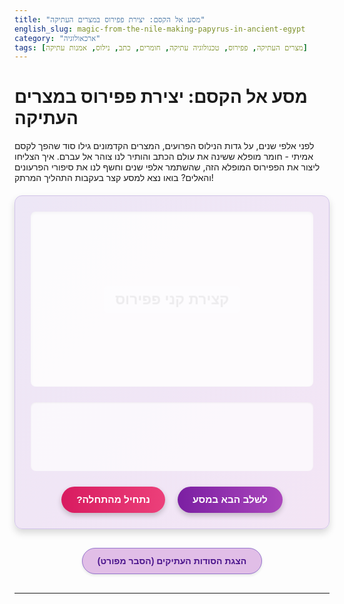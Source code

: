 ```yaml
---
title: "מסע אל הקסם: יצירת פפירוס במצרים העתיקה"
english_slug: magic-from-the-nile-making-papyrus-in-ancient-egypt
category: "ארכאולוגיה"
tags: [מצרים העתיקה, פפירוס, טכנולוגיה עתיקה, חומרים, כתב, נילוס, אמנות עתיקה]
---
```

# מסע אל הקסם: יצירת פפירוס במצרים העתיקה

לפני אלפי שנים, על גדות הנילוס הפרועים, המצרים הקדמונים גילו סוד שהפך לקסם אמיתי - חומר מופלא ששינה את עולם הכתב והותיר לנו צוהר אל עברם. איך הצליחו ליצור את הפפירוס המופלא הזה, שהשתמר אלפי שנים וחשף לנו את סיפורי הפרעונים והאלים? בואו נצא למסע קצר בעקבות התהליך המרתק!

<div id="papyrus-app" class="app-container">
    <div id="animation-area">
        <!-- Each visual-element represents a step container -->
        <div id="step-visual-1" class="visual-element active">
            <!-- Visuals for Step 1 -->
            <div class="visual-bg reeds-bg"></div>
            <div class="visual-overlay"></div>
            <div class="visual-text">קצירת קני פפירוס</div>
        </div>
        <div id="step-visual-2" class="visual-element">
            <!-- Visuals for Step 2 -->
            <div class="visual-bg slicing-bg"></div>
            <div class="core-shape"></div>
            <div class="strip strip-1"></div>
            <div class="strip strip-2"></div>
            <div class="strip strip-3"></div>
             <div class="visual-overlay"></div>
             <div class="visual-text">קילוף וחיתוך לרצועות</div>
        </div>
        <div id="step-visual-3" class="visual-element">
            <!-- Visuals for Step 3 -->
            <div class="visual-bg soaking-bg"></div>
            <div class="soaked-strip soaked-strip-1"></div>
            <div class="soaked-strip soaked-strip-2"></div>
            <div class="soaked-strip soaked-strip-3"></div>
            <div class="visual-text">השרייה במים</div>
        </div>
        <div id="step-visual-4" class="visual-element">
            <!-- Visuals for Step 4 -->
             <div class="visual-bg layering-bg"></div>
            <div class="layering-base-strips"></div>
            <div class="layering-top-strips"></div>
            <div class="visual-text">סידור הרצועות בשכבות</div>
        </div>
        <div id="step-visual-5" class="visual-element">
            <!-- Visuals for Step 5 -->
             <div class="visual-bg pressing-bg"></div>
            <div class="papyrus-sheet-before-press"></div>
            <div class="press-element"></div>
             <div class="visual-overlay"></div>
            <div class="visual-text">כבישה וייבוש</div>
        </div>
        <div id="step-visual-6" class="visual-element">
            <!-- Visuals for Step 6 -->
             <div class="visual-bg polishing-bg"></div>
            <div class="papyrus-sheet-for-polish"></div>
            <div class="polish-tool"></div>
             <div class="visual-overlay"></div>
             <div class="visual-text">ליטוש עדין</div>
        </div>
         <div id="step-visual-7" class="visual-element">
            <!-- Visuals for Step 7 -->
             <div class="visual-bg finished-bg"></div>
             <div class="finished-papyrus-sheet"></div>
             <div class="visual-overlay"></div>
             <div class="visual-text">דף פפירוס קסום מוכן!</div>
        </div>
    </div>
    <div id="status-area">
        <h3 id="step-title"></h3>
        <p id="step-description"></p>
    </div>
    <div id="controls">
        <button id="next-step-btn">לשלב הבא במסע</button>
        <button id="reset-btn">נתחיל מהתחלה?</button>
    </div>
</div>

<button id="toggle-explanation-btn" class="explanation-toggle-btn">הצגת הסודות העתיקים (הסבר מפורט)</button>

<div id="detailed-explanation" class="explanation-content hidden">
    <h2>הצצה עמוקה אל סודות יצירת הפפירוס:</h2>
    <p><b>מקור הפלא:</b> הפפירוס אינו סתם נייר, אלא תוצר של אמנות עתיקה שמתחילה בצמח גומא הפפירוס (Cyperus papyrus), שהיה גידול פרא שופע בביצות הפוריות של נהר הנילוס, עורק החיים של מצרים העתיקה.</p>
    <h3>המסע צעד אחר צעד:</h3>
    <p><b>1. הקציר וההכנה הראשונית:</b> בבחירה קפדנית, קטפו המצרים את קני הפפירוס החזקים והארוכים ביותר. רק החלק התחתון והעבה של הקנה, ליבתו הפנימית והעסיסית, שימש לתהליך הייצור.</p>
    <p><b>2. הסרת הקליפה והפיכה לרצועות:</b> הקליפה הירוקה והחיצונית הוסרה בזהירות. ליבת הגבעול הלבנה, ספוגית וגמישה, נפרסה לאורך לרצועות דקות ככל האפשר. האחידות בעובי הרצועות הייתה קריטית ליצירת דף חזק ואחיד.</p>
    <p><b>3. טבילה קסומה במים:</b> הרצועות שהתקבלו הושרו במים - ככל הנראה מי הנילוס עצמו - למשך מספר ימים או שבועות. תהליך ההשרייה ריכך את הסיבים והוציא חלק מהעמילנים והסוכרים הטבעיים. חומרים אלו שנותרו ברצועות שימשו מאוחר יותר כדבק טבעי וחזק.</p>
    <p><b>4. ריקוד הרצועות:</b> לאחר ההשרייה, הרצועות נפרשו על משטח ישר, אחת לצד השנייה, בחפיפה קלה, ליצירת שכבה אחידה. מעליהן, סודרה שכבה נוספת של רצועות, אך הפעם בניצב לשכבה הראשונה (בזווית של 90 מעלות). המפגש והחפיפה של הרצועות בשתי השכבות יצר את המבנה הייחודי של הפפירוס.</p>
    <p><b>5. חיבוק חם ולחיצה:</b> יריעת הרצועות הטריות, שנראתה כמו מחצלת, הונחה בין שתי יריעות אריג והוכנסה תחת משקל כבד (כמו אבנים גדולות) או מכבש פרימיטיבי. הלחיצה סחטה את עודפי המים וגרמה לחומרים הדביקים הטבעיים לפעול, תוך שהרצועות נטמעות זו בזו ליצירת דף יחיד ואחיד. הדף נשאר תחת הכבישה למשך מספר ימים, ואז יובש היטב בשמש המצרית החזקה.</p>
    <p><b>6. הטאץ' האחרון:</b> לאחר הייבוש המלא, הדף עבר ליטוש עדין, לרוב באמצעות אבן חלקה או כלי אחר, כדי להפוך את פני השטח לחלקים, נעימים למגע ומושלמים לקבלת דיו עתיק.</p>
    <h3>מעבר לכתיבה:</h3>
    <p>בעוד השימוש בפפירוס כמשטח כתיבה הוא המפורסם ביותר, הוא היה חומר רב-תכליתי להפליא. ממנו בנו סירות קלות, סלים, מזרנים, חבלים, סנדלים, ואף שימשו בו לצרכי בנייה שונים.</p>
    <h3>המורשת הנצחית:</h3>
    <p>הפפירוס לא היה רק חומר; הוא היה מהפכה. הוא אפשר תיעוד נרחב ושיטתי של חוקים, תרבות, דת, מדע וספרות, בקנה מידה שלא היה מוכר קודם לכן. גילוי הפפירוסים במדבריות המצרים היבשים (כמו במרכזי העתיקות באוקסירינכוס) אפשר לנו לצלול לעומק חיי היומיום, המחשבות והידע של אחת הציוויליזציות המרתקות בעולם העתיק, וכן של תרבויות נוספות שהשתמשו בו (יוונים, רומאים). עמידותו המדהימה בתנאים מסוימים הפכה אותו למפתח שגילה לנו עולם אבוד.</p>
</div>

<style>
    /* General App Styling */
    .app-container {
        direction: rtl;
        font-family: 'Arial', sans-serif;
        max-width: 700px;
        margin: 20px auto;
        border: 1px solid #d1c4e9; /* Softer, thematic border */
        border-radius: 12px; /* More rounded corners */
        background: linear-gradient(to bottom right, #ede7f6, #f3e5f5); /* Gentle gradient */
        padding: 25px;
        box-shadow: 0 6px 12px rgba(0, 0, 0, 0.15); /* More pronounced shadow */
        overflow: hidden;
        position: relative;
    }

    /* Animation Area */
    #animation-area {
        min-height: 280px; /* Taller animation area */
        display: flex;
        align-items: center;
        justify-content: center;
        margin-bottom: 25px;
        background-color: rgba(255, 255, 255, 0.8); /* Semi-transparent white background */
        border-radius: 8px;
        overflow: hidden;
        position: relative;
        box-shadow: inset 0 2px 5px rgba(0,0,0,0.05);
    }

    /* Step Visual Containers */
    .visual-element {
        position: absolute;
        top: 0;
        left: 0;
        width: 100%;
        height: 100%;
        display: flex; /* Use flexbox for centering/layout within step */
        align-items: center;
        justify-content: center;
        opacity: 0;
        visibility: hidden; /* Use visibility for better control */
        transition: opacity 0.8s ease-in-out, visibility 0.8s ease-in-out;
        box-sizing: border-box;
        padding: 20px; /* Add some padding */
    }

    .visual-element.active {
        opacity: 1;
        visibility: visible;
        transition: opacity 0.8s ease-in-out, visibility 0.8s ease-in-out; /* Apply transition on activation */
    }

    /* Backgrounds for Steps */
    .visual-bg {
        position: absolute;
        top: 0;
        left: 0;
        width: 100%;
        height: 100%;
        background-size: cover;
        background-position: center;
        filter: brightness(0.9) contrast(1.1); /* Subtle image enhancement */
        transition: opacity 0.8s ease-in-out;
        z-index: 0;
    }
     .reeds-bg { background-image: url('https://upload.wikimedia.org/wikipedia/commons/thumb/8/80/Papyrus_plant.jpg/800px-Papyrus_plant.jpg'); background-size: contain; background-repeat: no-repeat; }
    .slicing-bg { background: linear-gradient(to bottom, #e0e0e0, #d4b483); } /* Gradient hinting at core */
    .soaking-bg { background: linear-gradient(to bottom, #a0c8e8, #6495ed); } /* Water gradient */
    .layering-bg { background: linear-gradient(to bottom right, #e0e0e0, #c2a578); } /* Hinting at material */
    .pressing-bg { background: linear-gradient(to bottom, #d8d8d8, #b89e75); } /* Hinting at press */
    .polishing-bg { background: linear-gradient(to bottom right, #e8e8e8, #a58c63); } /* Hinting at finished surface */
    .finished-bg { background-image: url('https://upload.wikimedia.org/wikipedia/commons/thumb/b/b6/Papyrus_Brooklyn_Museum_39.599.jpg/800px-Papyrus_Brooklyn_Museum_39.599.jpg'); background-size: cover; } /* Use cover for final image */


     .visual-overlay {
        position: absolute;
        top: 0;
        left: 0;
        width: 100%;
        height: 100%;
        background-color: rgba(255, 255, 255, 0.3); /* Light overlay for text readability */
         z-index: 1;
    }
     .visual-text {
         position: relative;
         z-index: 2; /* Ensure text is above overlay */
         font-size: 1.8em;
         color: #333;
         text-shadow: 1px 1px 3px rgba(255, 255, 255, 0.8);
         font-weight: bold;
         text-align: center;
         padding: 10px 20px;
         background-color: rgba(255, 255, 255, 0.7);
         border-radius: 8px;
         animation: fadeInScale 1s ease-out; /* Initial animation */
     }


    /* Step-Specific Animations & Visuals (Abstract/Simulated) */

    /* Step 1: Reeds - subtle sway */
    @keyframes sway {
        0%, 100% { transform: rotate(0deg); }
        25% { transform: rotate(-0.5deg); }
        75% { transform: rotate(0.5deg); }
    }
    #step-visual-1.active .reeds-bg { animation: sway 5s ease-in-out infinite; }

     /* Step 2: Peeling/Slicing */
     .core-shape {
        position: relative;
        width: 80px;
        height: 200px;
        background-color: #e8d8bf; /* Lighter core color */
        border-radius: 10px;
        box-shadow: 0 4px 8px rgba(0,0,0,0.1);
        overflow: hidden; /* Hide overflowing strips */
        z-index: 2;
         transform: translateX(-50px); /* Position to the left */
         animation: fadeIn 0.8s ease-out;
    }

     .strip {
         position: absolute;
         right: 0; /* Start from the right edge of the core */
         width: 70px; /* Wider strip */
         height: 10px; /* Thin strip */
         background-color: #c2a578; /* Strip color */
         transform: translateX(100%); /* Initially off-screen */
         opacity: 0;
         animation: slideInStrip 1s ease-out forwards; /* Animation to slide in */
         z-index: 3;
     }
     .strip-1 { top: 40px; animation-delay: 0.3s; }
     .strip-2 { top: 95px; animation-delay: 0.6s; }
     .strip-3 { top: 150px; animation-delay: 0.9s; }

    @keyframes slideInStrip {
        to { transform: translateX(calc(100% - 120px)); opacity: 1; } /* Slide left */
    }

    /* Step 3: Soaking */
     .soaked-strip {
         position: absolute;
         width: 150px;
         height: 15px;
         background-color: rgba(255, 255, 255, 0.6); /* Lighter strips */
         border: 1px solid rgba(0,0,0,0.1);
         border-radius: 4px;
         animation: floatInWater 2s ease-in-out infinite alternate; /* Floating animation */
         box-shadow: 0 2px 5px rgba(0,0,0,0.1);
         z-index: 2;
     }
     .soaked-strip-1 { top: 50px; left: 80px; animation-delay: 0s; }
     .soaked-strip-2 { top: 120px; left: 150px; width: 180px; height: 18px; animation-delay: 0.5s; }
     .soaked-strip-3 { top: 180px; left: 100px; animation-delay: 1s; }

     @keyframes floatInWater {
         0%, 100% { transform: translateY(0) rotate(0deg); }
         50% { transform: translateY(5px) rotate(1deg); }
     }
     #step-visual-3.active .soaked-strip { animation-play-state: running; }
      #step-visual-3 .soaked-strip { animation-play-state: paused; }


    /* Step 4: Layering */
    .layering-base-strips, .layering-top-strips {
        position: absolute;
        width: 80%;
        height: 80%;
        background-size: cover; /* Use background-size cover */
        opacity: 0;
        z-index: 2;
    }
    .layering-base-strips {
        background-image: url('data:image/svg+xml;utf8,<svg xmlns="http://www.w3.org/2000/svg" width="100%" height="100%"><pattern id="horiz-stripes" width="10" height="10" patternUnits="userSpaceOnUse"><rect width="8" height="10" fill="%23c2a578"/></pattern><rect width="100%" height="100%" fill="url(%23horiz-stripes)"/></svg>');
        animation: fadeIn 0.8s ease-out forwards;
    }
    .layering-top-strips {
         background-image: url('data:image/svg+xml;utf8,<svg xmlns="http://www.w3.org/2000/svg" width="100%" height="100%"><pattern id="vert-stripes" width="10" height="10" patternUnits="userSpaceOnUse"><rect width="10" height="8" fill="%23c2a578"/></pattern><rect width="100%" height="100%" fill="url(%23vert-stripes)"/></svg>');
        animation: fadeIn 0.8s ease-out 0.5s forwards; /* Appear after base */
    }

    /* Step 5: Pressing */
     .papyrus-sheet-before-press {
        position: absolute;
        width: 70%;
        height: 70%;
        background-color: #c2a578;
        border-radius: 4px;
        opacity: 0.8;
         z-index: 1;
         animation: scaleUp 0.8s ease-out forwards;
     }
    .press-element {
        position: absolute;
        top: 0;
        left: 10%;
        width: 80%;
        height: 50%; /* Represents the press coming down */
        background-color: #8d6e63; /* Stone/wood color */
        border-radius: 8px;
        box-shadow: 0 10px 20px rgba(0,0,0,0.2);
        transform: translateY(-100%); /* Start above */
        animation: pressDown 1.5s ease-out forwards;
        z-index: 3;
    }

    @keyframes pressDown {
        to { transform: translateY(40%); } /* Press down onto the sheet */
    }
    @keyframes scaleUp {
        from { transform: scale(0.8); opacity: 0.5; }
        to { transform: scale(1); opacity: 0.8; }
    }


    /* Step 6: Polishing */
     .papyrus-sheet-for-polish {
         position: absolute;
        width: 70%;
        height: 70%;
        background-color: #a58c63; /* Slightly smoother color */
        border-radius: 4px;
        z-index: 1;
        overflow: hidden; /* For polish effect */
         animation: fadeIn 0.8s ease-out forwards;
     }
    .polish-tool {
        position: absolute;
        width: 50px;
        height: 30px;
        background-color: rgba(255, 255, 255, 0.8); /* Simulate smooth stone */
        border-radius: 50%;
        box-shadow: 0 0 15px rgba(255, 255, 255, 0.6);
        z-index: 3;
        top: 30%;
        left: 10%;
        animation: polishSweep 3s ease-in-out infinite; /* Sweep back and forth */
    }
     @keyframes polishSweep {
         0%, 100% { transform: translateX(0%); }
         50% { transform: translateX(calc(100% - 80px)); } /* Sweep across */
     }
     #step-visual-6.active .polish-tool { animation-play-state: running; }
      #step-visual-6 .polish-tool { animation-play-state: paused; }

     /* Step 7: Finished */
     .finished-papyrus-sheet {
         position: relative;
        width: 80%;
        height: 80%;
        background-image: url('https://upload.wikimedia.org/wikipedia/commons/thumb/b/b6/Papyrus_Brooklyn_Museum_39.599.jpg/800px-Papyrus_Brooklyn_Museum_39.599.jpg');
        background-size: contain; /* Contain for detail */
        background-repeat: no-repeat;
        background-position: center;
        border: 2px solid #7d634a; /* Border to frame it */
        box-shadow: 0 8px 16px rgba(0,0,0,0.2);
        border-radius: 4px;
        animation: fadeInScale 1s ease-out forwards;
         z-index: 2;
     }


    /* General Animations */
    @keyframes fadeIn {
        from { opacity: 0; }
        to { opacity: 1; }
    }
     @keyframes fadeInScale {
         from { opacity: 0; transform: scale(0.9); }
         to { opacity: 1; transform: scale(1); }
     }


    /* Status Area */
    #status-area {
        margin-bottom: 25px;
        text-align: center;
        min-height: 90px; /* Reserve more space */
        padding: 10px;
        background-color: rgba(255, 255, 255, 0.7);
        border-radius: 8px;
        box-shadow: inset 0 1px 3px rgba(0,0,0,0.05);
    }

    #step-title {
        color: #4a148c; /* Purple theme */
        margin-bottom: 8px;
        font-size: 1.5em;
        font-weight: bold;
    }

    #step-description {
        color: #6a1b9a; /* Darker purple */
        font-size: 1em;
        line-height: 1.5;
    }

    /* Controls */
    #controls {
        text-align: center;
        margin-top: 20px;
    }

    #controls button {
        padding: 12px 24px;
        margin: 0 8px;
        font-size: 1.1em;
        cursor: pointer;
        border: none;
        border-radius: 25px; /* Pill shape buttons */
        transition: background-color 0.3s ease, transform 0.1s ease, box-shadow 0.3s ease;
        font-weight: bold;
        box-shadow: 0 4px 8px rgba(0,0,0,0.2);
    }

    #next-step-btn {
        background: linear-gradient(to right, #7b1fa2, #ab47bc); /* Purple gradient */
        color: white;
    }

    #next-step-btn:hover {
        background: linear-gradient(to right, #6a1b9a, #8e24aa);
        transform: translateY(-2px);
        box-shadow: 0 6px 10px rgba(0,0,0,0.3);
    }
     #next-step-btn:active {
         transform: translateY(0);
         box-shadow: 0 2px 4px rgba(0,0,0,0.2);
     }


    #reset-btn {
        background: linear-gradient(to right, #d81b60, #ec407a); /* Pink gradient */
        color: white;
    }

    #reset-btn:hover {
        background: linear-gradient(to right, #c2185b, #d81b60);
         transform: translateY(-2px);
        box-shadow: 0 6px 10px rgba(0,0,0,0.3);
    }
      #reset-btn:active {
         transform: translateY(0);
         box-shadow: 0 2px 4px rgba(0,0,0,0.2);
     }


    /* Explanation Toggle Button */
    .explanation-toggle-btn {
        display: block;
        margin: 30px auto;
        padding: 12px 24px;
        font-size: 1em;
        cursor: pointer;
        border: 1px solid #9575cd; /* Purple border */
        border-radius: 25px;
        background-color: #e1bee7; /* Light purple */
        color: #4a148c; /* Dark purple */
        transition: background-color 0.3s ease, border-color 0.3s ease, transform 0.1s ease, box-shadow 0.3s ease;
        font-weight: bold;
        box-shadow: 0 2px 4px rgba(0,0,0,0.1);
    }

    .explanation-toggle-btn:hover {
         background-color: #ce93d8; /* Slightly darker */
         border-color: #7e57c2; /* Slightly darker */
         transform: translateY(-1px);
         box-shadow: 0 4px 6px rgba(0,0,0,0.2);
    }
    .explanation-toggle-btn:active {
         transform: translateY(0);
         box-shadow: 0 1px 2px rgba(0,0,0,0.1);
    }

    /* Detailed Explanation */
    .explanation-content {
        direction: rtl;
        font-family: 'Arial', sans-serif;
        max-width: 700px;
        margin: 20px auto;
        padding: 25px;
        border: 1px solid #d1c4e9;
        border-radius: 12px;
        background-color: #f3e5f5; /* Lighter purple */
        line-height: 1.7;
        box-shadow: 0 6px 12px rgba(0, 0, 0, 0.1);
    }

    .explanation-content h2, .explanation-content h3 {
        color: #4a148c;
        margin-top: 20px;
        margin-bottom: 12px;
        border-bottom: 1px solid #e1bee7; /* Subtle separator */
        padding-bottom: 5px;
    }

    .explanation-content p {
        margin-bottom: 15px;
        color: #6a1b9a;
        font-size: 1em;
    }
    .explanation-content p b {
         color: #311b92; /* Even darker purple for bold */
    }

    /* Helper class for hiding elements */
    .hidden {
        display: none;
    }

</style>

<script>
    const steps = [
        {
            title: "שלב 1: ליד הנילוס - קציר הקסם",
            description: "המסע מתחיל בביצות הפוריות, שם קוצרים את קני הפפירוס החזקים ביותר, חומר הגלם ליצירת הפלא.",
            visualId: "step-visual-1"
        },
        {
            title: "שלב 2: הפיכה לרצועות - ליבת הסוד",
            description: "הקליפה החיצונית מוסרת בזהירות, וליבת הגבעול הלבנה נפרסת לרצועות דקות - זהו לב הפפירוס לעתיד.",
            visualId: "step-visual-2"
        },
        {
            title: "שלב 3: טבילה מרככת - קסם המים",
            description: "הרצועות הטריות מושרות במי הנילוס למספר ימים. המים מרככים אותן ומכינים אותן להידבקות טבעית.",
            visualId: "step-visual-3"
        },
        {
            title: "שלב 4: אריגה קדומה - שתי וערב",
            description: "הרצועות מוצאות מהמים וסודרות על משטח בשתי שכבות: אחת לאורך, ואחת מעליה בניצב. המפגש הקסום מתחיל.",
            visualId: "step-visual-4"
        },
        {
            title: "שלב 5: חיבוק הדוק - כבישה וייבוש",
            description: "היריעה הלחה נלחצת תחת משקל כבד. הלחץ סוחט את המים וגורם לרצועות להידבק זו לזו, ואז השמש מייבשת את הדף.",
            visualId: "step-visual-5"
        },
        {
            title: "שלב 6: הטאץ' הסופי - ליטוש להחלקה",
            description: "הדף היבש והמוצק מלוטש בעדינות באבן חלקה, כדי ליצור משטח כתיבה חלק ומושלם.",
            visualId: "step-visual-6"
        },
         {
            title: "הקסם מוכן! דף הפפירוס העתיק",
            description: "מגבעול פשוט על שפת הנהר, נוצר חומר ששינה את ההיסטוריה ושימר עבורנו את סיפוריה.",
            visualId: "step-visual-7"
        }
    ];

    let currentStepIndex = 0;

    const stepTitleElement = document.getElementById('step-title');
    const stepDescriptionElement = document.getElementById('step-description');
    const nextStepBtn = document.getElementById('next-step-btn');
    const resetBtn = document.getElementById('reset-btn');
    const toggleExplanationBtn = document.getElementById('toggle-explanation-btn');
    const detailedExplanationDiv = document.getElementById('detailed-explanation');
    const stepVisualElements = document.querySelectorAll('.visual-element');

    function updateAppDisplay() {
        // Ensure all animations reset or are in initial state before showing the next step
        // This might require more complex JS if animations don't reset purely by hiding/showing,
        // but for simple CSS animations triggered by active class, it's often sufficient.

        const currentStep = steps[currentStepIndex];
        stepTitleElement.textContent = currentStep.title;
        stepDescriptionElement.textContent = currentStep.description;

        // Update visual: Fade out all, fade in the active one
        stepVisualElements.forEach(el => {
            el.classList.remove('active');
            // Optional: Force reflow/restart animations by removing and adding class?
            // el.style.display = 'none'; // Temporarily hide
        });

        // Force reflow if needed (sometimes helps restart CSS animations)
        // void document.getElementById('animation-area').offsetWidth;

        const activeVisual = document.getElementById(currentStep.visualId);
        if (activeVisual) {
             // activeVisual.style.display = 'flex'; // Restore display
             activeVisual.classList.add('active');
        }

        // Update buttons visibility using classes
        if (currentStepIndex === steps.length - 1) {
            nextStepBtn.classList.add('hidden');
            resetBtn.classList.remove('hidden');
        } else {
            nextStepBtn.classList.remove('hidden');
            resetBtn.classList.add('hidden');
        }
    }

    function goToNextStep() {
        if (currentStepIndex < steps.length - 1) {
            currentStepIndex++;
            updateAppDisplay();
        }
    }

    function resetApp() {
        currentStepIndex = 0;
        updateAppDisplay();
    }

    function toggleExplanation() {
        detailedExplanationDiv.classList.toggle('hidden');
        if (detailedExplanationDiv.classList.contains('hidden')) {
            toggleExplanationBtn.textContent = 'הצגת הסודות העתיקים (הסבר מפורט)';
        } else {
            toggleExplanationBtn.textContent = 'הסתרת הסודות העתיקים';
        }
    }

    // Event Listeners
    nextStepBtn.addEventListener('click', goToNextStep);
    resetBtn.addEventListener('click', resetApp);
    toggleExplanationBtn.addEventListener('click', toggleExplanation);

    // Initialize the display (hide explanation and reset button initially)
    detailedExplanationDiv.classList.add('hidden');
    resetBtn.classList.add('hidden'); // Ensure reset button is hidden on load
    updateAppDisplay(); // Show the first step

</script>
---